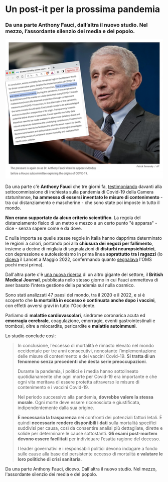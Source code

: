 # Un post-it per la prossima pandemia

### Da una parte Anthony Fauci, dall’altra il nuovo studio. Nel mezzo, l’assordante silenzio dei media e del popolo.

![Anthony Fauci](/img/post-it-per-la-prossima-pandemia.jpeg)

Da una parte c'è **Anthony Fauci** che tre giorni fa, [testimoniando](https://www.dailymail.co.uk/news/article-13481839/dr-anthony-fauci-social-distancing-masks-prevent-covid.html) davanti alla sottocommissione di inchiesta sulla pandemia di Covid-19 della Camera statunitense, **ha ammesso di essersi inventato le misure di contenimento** - tra cui distanziamento e mascherine - che sono state poi imposte in tutto il mondo.

**Non erano supportate da alcun criterio scientifico**. La regola del distanziamento fisico di un metro e mezzo a un certo punto "è apparsa" - dice - senza sapere come e da dove.

E nulla importa se quelle stesse regole in Italia hanno dapprima determinato le regioni a colori, portando poi alla **chiusura dei negozi per fallimento**, insieme a decine di migliaia di segnalazioni di **disturbi neuropsichiatrici**, con depressione e autolesionismo in prima linea **soprattutto tra i ragazzi** (lo [diceva](https://www.thelancet.com/journals/lanpub/article/PIIS2468-2667(22)00060-3/fulltext) il Lancet a Maggio 2022, confermando quanto [segnalava](https://www.who.int/news/item/02-03-2022-covid-19-pandemic-triggers-25-increase-in-prevalence-of-anxiety-and-depression-worldwide) l'OMS pochi mesi prima).

Dall'altra parte c'è [una nuova ricerca](https://bmjpublichealth.bmj.com/content/2/1/e000282) di un altro gigante del settore, il **British Medical Journal**, pubblicata nello stesso giorno in cui Fauci ammetteva di aver basato l'intera gestione della pandemia sul nulla cosmico.

Sono stati analizzati 47 paesi del mondo, tra il 2020 e il 2022, e si è scoperto che **la mortalità in eccesso è continuata anche dopo i vaccini**, con effetti avversi gravi in tutto l'Occidente.

Parliamo di **malattie cardiovascolari**, sindrome coronarica acuta ed **emorragia cerebrale**, coagulazione, emorragie, eventi gastrointestinali e trombosi, oltre a miocardite, pericardite e **malattie autoimmuni**.

Lo studio conclude così:

> In conclusione, l’eccesso di mortalità è rimasto elevato nel mondo occidentale per tre anni consecutivi, nonostante l’implementazione delle misure di contenimento e dei vaccini Covid-19. **Si tratta di un fenomeno senza precedenti che desta serie preoccupazioni**.
> 
> Durante la pandemia, i politici e i media hanno sottolineato quotidianamente che ogni morte per Covid-19 era importante e che ogni vita meritava di essere protetta attraverso le misure di contenimento e i vaccini Covid-19.
> 
> Nel periodo successivo alla pandemia, **dovrebbe valere la stessa morale**. Ogni morte deve essere riconosciuta e giustificata, indipendentemente dalla sua origine.
> 
> **È necessaria la trasparenza** nei confronti dei potenziali fattori letali. È quindi **necessario rendere disponibili i dati** sulla mortalità specifici suddivisi per causa, così da consentire analisi più dettagliate, dirette e solide per determinare le cause sottostanti. **Gli esami post-mortem devono essere facilitati** per individuare l’esatta ragione del decesso.
> 
> I leader governativi e i responsabili politici devono indagare a fondo sulle cause alla base del persistente eccesso di mortalità **e valutare le loro politiche di crisi sanitaria**.

Da una parte Anthony Fauci, dicevo. Dall'altra il nuovo studio. Nel mezzo, l'assordante silenzio dei media e del popolo.